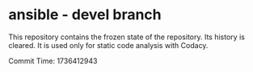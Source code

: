 # ansible - devel branch

This repository contains the frozen state of the repository.
Its history is cleared. It is used only for static code
analysis with Codacy.

Commit Time: 1736412943